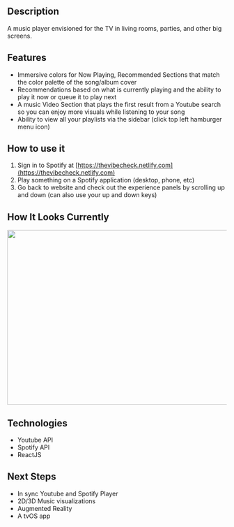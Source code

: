 ## Description

A music player envisioned for the TV in living rooms, parties, and other big screens.

## Features

- Immersive colors for Now Playing, Recommended Sections that match the color palette of the song/album cover
- Recommendations based on what is currently playing and the ability to play it now or queue it to play next
- A music Video Section that plays the first result from a Youtube search so you can enjoy more visuals while listening to your song
- Ability to view all your playlists via the sidebar (click top left hamburger menu icon)

## How to use it

1. Sign in to Spotify at [https://thevibecheck.netlify.com](https://thevibecheck.netlify.com)
2. Play something on a Spotify application (desktop, phone, etc)
3. Go back to website and check out the experience panels by scrolling up and down (can also use your up and down keys)

## How It Looks Currently

<img src="https://github.com/shanjng/vibe-check/blob/main/currentview.png " alt=""
	title="lmao" width="900" height="400" />

## Technologies

- Youtube API
- Spotify API
- ReactJS

## Next Steps

- In sync Youtube and Spotify Player
- 2D/3D Music visualizations
- Augmented Reality
- A tvOS app
